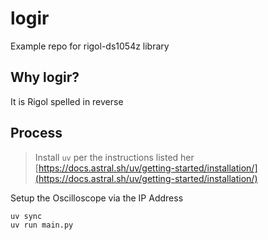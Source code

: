 # logir

Example repo for rigol-ds1054z library

## Why logir?

It is Rigol spelled in reverse

## Process

> Install `uv` per the instructions listed her [https://docs.astral.sh/uv/getting-started/installation/](https://docs.astral.sh/uv/getting-started/installation/)

Setup the Oscilloscope via the IP Address

```bash
uv sync
uv run main.py
```
